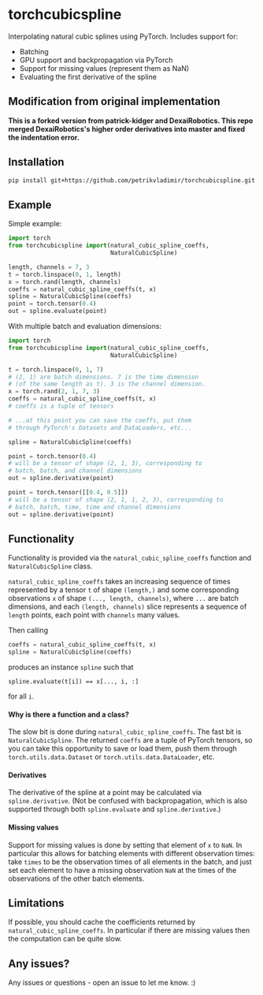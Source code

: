# torchcubicspline
Interpolating natural cubic splines using PyTorch. Includes support for:
- Batching
- GPU support and backpropagation via PyTorch
- Support for missing values (represent them as NaN)
- Evaluating the first derivative of the spline

## Modification from original implementation
**This is a forked version from patrick-kidger and DexaiRobotics. 
This repo merged DexaiRobotics's higher order derivatives into master and fixed the indentation error.**

## Installation

```bash
pip install git+https://github.com/petrikvladimir/torchcubicspline.git
```

## Example

Simple example:
```python
import torch
from torchcubicspline import(natural_cubic_spline_coeffs, 
                             NaturalCubicSpline)

length, channels = 7, 3
t = torch.linspace(0, 1, length)
x = torch.rand(length, channels)
coeffs = natural_cubic_spline_coeffs(t, x)
spline = NaturalCubicSpline(coeffs)
point = torch.tensor(0.4)
out = spline.evaluate(point)
```

With multiple batch and evaluation dimensions:
```python
import torch
from torchcubicspline import(natural_cubic_spline_coeffs, 
                             NaturalCubicSpline)

t = torch.linspace(0, 1, 7)
# (2, 1) are batch dimensions. 7 is the time dimension
# (of the same length as t). 3 is the channel dimension.
x = torch.rand(2, 1, 7, 3)
coeffs = natural_cubic_spline_coeffs(t, x)
# coeffs is a tuple of tensors

# ...at this point you can save the coeffs, put them
# through PyTorch's Datasets and DataLoaders, etc...

spline = NaturalCubicSpline(coeffs)

point = torch.tensor(0.4)
# will be a tensor of shape (2, 1, 3), corresponding to
# batch, batch, and channel dimensions
out = spline.derivative(point)

point = torch.tensor([[0.4, 0.5]])
# will be a tensor of shape (2, 1, 1, 2, 3), corresponding to
# batch, batch, time, time and channel dimensions
out = spline.derivative(point)
```

## Functionality

Functionality is provided via the `natural_cubic_spline_coeffs` function and `NaturalCubicSpline` class.

`natural_cubic_spline_coeffs` takes an increasing sequence of times represented by a tensor `t` of shape `(length,)` and some corresponding observations `x` of shape `(..., length, channels)`, where `...` are batch dimensions, and each `(length, channels)` slice represents a sequence of `length` points, each point with `channels` many values.

Then calling
```python
coeffs = natural_cubic_spline_coeffs(t, x)
spline = NaturalCubicSpline(coeffs)
```
produces an instance `spline` such that
```
spline.evaluate(t[i]) == x[..., i, :]
```
for all `i`.

#### Why is there a function and a class?

The slow bit is done during `natural_cubic_spline_coeffs`. The fast bit is `NaturalCubicSpline`. The returned `coeffs` are a tuple of PyTorch tensors, so you can take this opportunity to save or load them, push them through `torch.utils.data.Dataset` or `torch.utils.data.DataLoader`, etc.

#### Derivatives

The derivative of the spline at a point may be calculated via `spline.derivative`. (Not be confused with backpropagation, which is also supported through both `spline.evaluate` and `spline.derivative`.)

#### Missing values

Support for missing values is done by setting that element of `x` to `NaN`. In particular this allows for batching elements with different observation times: take `times` to be the observation times of all elements in the batch, and just set each element to have a missing observation `NaN` at the times of the observations of the other batch elements.

## Limitations

If possible, you should cache the coefficients returned by `natural_cubic_spline_coeffs`. In particular if there are missing values then the computation can be quite slow.

## Any issues?

Any issues or questions - open an issue to let me know. :)

